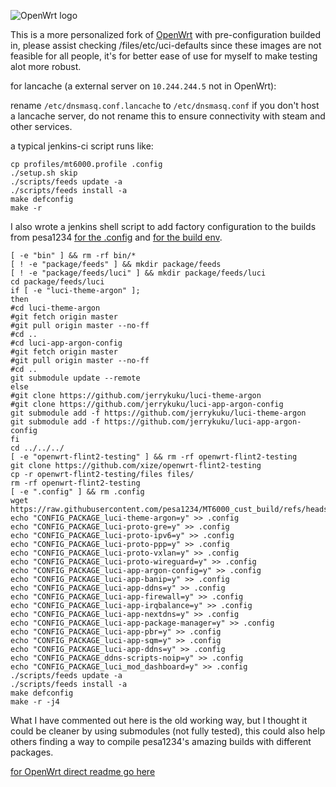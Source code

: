 ![OpenWrt logo](include/logo.png)

This is a more personalized fork of [OpenWrt](https://github.com/openwrt/openwrt) with pre-configuration builded in, please assist checking /files/etc/uci-defaults since these images are not feasible for all people, it's for better ease of use for myself to make testing alot more robust.

for lancache (a external server on ``10.244.244.5`` not in OpenWrt):

rename ``/etc/dnsmasq.conf.lancache`` to ``/etc/dnsmasq.conf`` if you don't host a lancache server, do not rename this to ensure connectivity with steam and other services.

a typical jenkins-ci script runs like:

```
cp profiles/mt6000.profile .config
./setup.sh skip
./scripts/feeds update -a
./scripts/feeds install -a
make defconfig
make -r

```

I  also wrote a jenkins shell script to add factory configuration to the builds from pesa1234 [for the .config](https://github.com/pesa1234/MT6000_cust_build) and [for the build env](https://github.com/pesa1234/openwrt/tree/next-r4.5.34.rss.mtk).
```
[ -e "bin" ] && rm -rf bin/*
[ ! -e "package/feeds" ] && mkdir package/feeds
[ ! -e "package/feeds/luci" ] && mkdir package/feeds/luci
cd package/feeds/luci
if [ -e "luci-theme-argon" ];
then
#cd luci-theme-argon
#git fetch origin master
#git pull origin master --no-ff
#cd ..
#cd luci-app-argon-config
#git fetch origin master
#git pull origin master --no-ff
#cd ..
git submodule update --remote
else
#git clone https://github.com/jerrykuku/luci-theme-argon
#git clone https://github.com/jerrykuku/luci-app-argon-config
git submodule add -f https://github.com/jerrykuku/luci-theme-argon
git submodule add -f https://github.com/jerrykuku/luci-app-argon-config
fi
cd ../../../
[ -e "openwrt-flint2-testing" ] && rm -rf openwrt-flint2-testing
git clone https://github.com/xize/openwrt-flint2-testing
cp -r openwrt-flint2-testing/files files/
rm -rf openwrt-flint2-testing
[ -e ".config" ] && rm .config
wget https://raw.githubusercontent.com/pesa1234/MT6000_cust_build/refs/heads/main/config_file/.config
echo "CONFIG_PACKAGE_luci-theme-argon=y" >> .config
echo "CONFIG_PACKAGE_luci-proto-gre=y" >> .config
echo "CONFIG_PACKAGE_luci-proto-ipv6=y" >> .config
echo "CONFIG_PACKAGE_luci-proto-ppp=y" >> .config
echo "CONFIG_PACKAGE_luci-proto-vxlan=y" >> .config
echo "CONFIG_PACKAGE_luci-proto-wireguard=y" >> .config
echo "CONFIG_PACKAGE_luci-app-argon-config=y" >> .config
echo "CONFIG_PACKAGE_luci-app-banip=y" >> .config
echo "CONFIG_PACKAGE_luci-app-ddns=y" >> .config
echo "CONFIG_PACKAGE_luci-app-firewall=y" >> .config
echo "CONFIG_PACKAGE_luci-app-irqbalance=y" >> .config
echo "CONFIG_PACKAGE_luci-app-nextdns=y" >> .config
echo "CONFIG_PACKAGE_luci-app-package-manager=y" >> .config
echo "CONFIG_PACKAGE_luci-app-pbr=y" >> .config
echo "CONFIG_PACKAGE_luci-app-sqm=y" >> .config
echo "CONFIG_PACKAGE_luci-app-ddns=y" >> .config
echo "CONFIG_PACKAGE_ddns-scripts-noip=y" >> .config
echo "CONFIG_PACKAGE_luci_mod_dashboard=y" >> .config
./scripts/feeds update -a
./scripts/feeds install -a
make defconfig
make -r -j4
```

What I have commented out here is the old working way, but I thought it could be cleaner by using submodules (not fully tested), this could also help others finding a way to compile pesa1234's amazing builds with different packages.

[for OpenWrt direct readme go here](README_OpenWrt.md)
